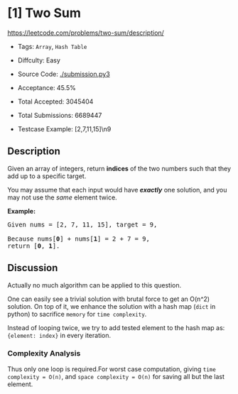 # [1] Two Sum

<https://leetcode.com/problems/two-sum/description/>

- Tags: `Array`, `Hash Table`

- Diffculty: Easy

- Source Code: [./submission.py3](./submission.py3)

- Acceptance: 45.5%

- Total Accepted: 3045404

- Total Submissions: 6689447

- Testcase Example: [2,7,11,15]\n9

## Description

<p>Given an array of integers, return <strong>indices</strong> of the two numbers such that they add up to a specific target.</p>

<p>You may assume that each input would have <strong><em>exactly</em></strong> one solution, and you may not use the <em>same</em> element twice.</p>

<p><strong>Example:</strong></p>

<pre>
Given nums = [2, 7, 11, 15], target = 9,

Because nums[<strong>0</strong>] + nums[<strong>1</strong>] = 2 + 7 = 9,
return [<strong>0</strong>, <strong>1</strong>].
</pre>

## Discussion

Actually no much algorithm can be applied to this question.

One can easily see a trivial solution with brutal force to get
an O(n^2) solution. On top of it, we enhance the solution with
a hash map (`dict` in python) to sacrifice `memory` for `time complexity`.

Instead of looping twice, we try to add tested element to the hash map as:
`{element: index}` in every iteration.

### Complexity Analysis

Thus only one loop is required.For worst case computation,
giving `time complexity = O(n)`, and `space complexity = O(n)` for saving all but the last element.
